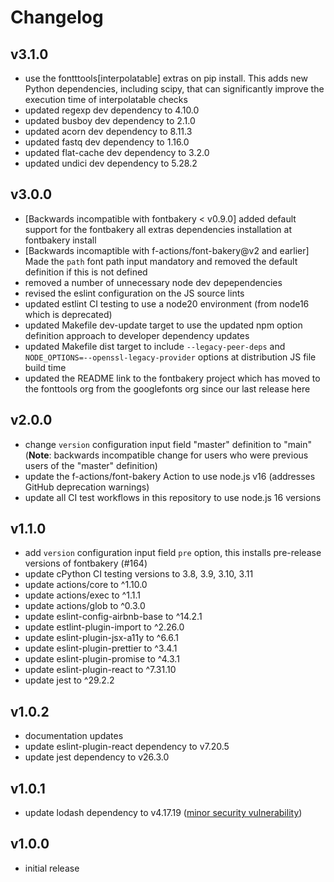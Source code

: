# Changelog

## v3.1.0

- use the fontttools[interpolatable] extras on pip install.  This adds new Python dependencies, including scipy, that can significantly improve the execution time of interpolatable checks
- updated regexp dev dependency to 4.10.0
- updated busboy dev dependency to 2.1.0
- updated acorn dev dependency to 8.11.3
- updated fastq dev dependency to 1.16.0
- updated flat-cache dev dependency to 3.2.0
- updated undici dev dependency to 5.28.2

## v3.0.0

- [Backwards incompatible with fontbakery < v0.9.0] added default support for the fontbakery all extras dependencies installation at fontbakery install
- [Backwards incomaptible with f-actions/font-bakery@v2 and earlier] Made the `path` font path input mandatory and removed the default definition if this is not defined
- removed a number of unnecessary node dev depependencies
- revised the eslint configuration on the JS source lints
- updated estlint CI testing to use a node20 environment (from node16 which is deprecated)
- updated Makefile dev-update target to use the updated npm option definition approach to developer dependency updates
- updated Makefile dist target to include `--legacy-peer-deps` and `NODE_OPTIONS=--openssl-legacy-provider` options at distribution JS file build time
- updated the README link to the fontbakery project which has moved to the fonttools org from the googlefonts org since our last release here

## v2.0.0

- change `version` configuration input field "master" definition to "main" (**Note**: backwards incompatible change for users who were previous users of the "master" definition)
- update the f-actions/font-bakery Action to use node.js v16 (addresses GitHub deprecation warnings)
- update all CI test workflows in this repository to use node.js 16 versions

## v1.1.0

- add `version` configuration input field `pre` option, this installs pre-release versions of fontbakery (#164)
- update cPython CI testing versions to 3.8, 3.9, 3.10, 3.11
- update actions/core to ^1.10.0
- update actions/exec to ^1.1.1
- update actions/glob to ^0.3.0
- update eslint-config-airbnb-base to ^14.2.1
- update estlint-plugin-import to ^2.26.0
- update eslint-plugin-jsx-a11y to ^6.6.1
- update eslint-plugin-prettier to ^3.4.1
- update eslint-plugin-promise to ^4.3.1
- update eslint-plugin-react to ^7.31.10
- update jest to ^29.2.2

## v1.0.2

- documentation updates
- update eslint-plugin-react dependency to v7.20.5
- update jest dependency to v26.3.0

## v1.0.1

- update lodash dependency to v4.17.19 ([minor security vulnerability](https://github.com/f-actions/font-bakery/pull/17#event-3567011284))

## v1.0.0

- initial release

